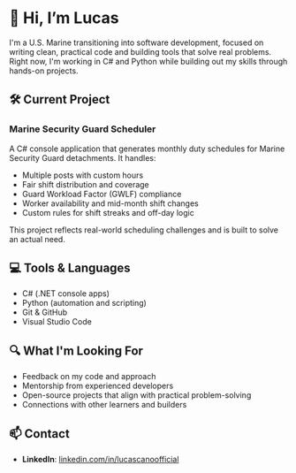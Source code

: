 # 👋 Hi, I’m Lucas

I'm a U.S. Marine transitioning into software development, focused on writing clean, practical code and building tools that solve real problems. Right now, I'm working in C# and Python while building out my skills through hands-on projects.

## 🛠 Current Project

### Marine Security Guard Scheduler
A C# console application that generates monthly duty schedules for Marine Security Guard detachments. It handles:
- Multiple posts with custom hours
- Fair shift distribution and coverage
- Guard Workload Factor (GWLF) compliance
- Worker availability and mid-month shift changes
- Custom rules for shift streaks and off-day logic

This project reflects real-world scheduling challenges and is built to solve an actual need.

## 💻 Tools & Languages

- C# (.NET console apps)
- Python (automation and scripting)
- Git & GitHub
- Visual Studio Code

## 🔍 What I'm Looking For

- Feedback on my code and approach
- Mentorship from experienced developers
- Open-source projects that align with practical problem-solving
- Connections with other learners and builders

## 📫 Contact

- **LinkedIn**: [linkedin.com/in/lucascanoofficial](https://linkedin.com/in/lucascanoofficial)
